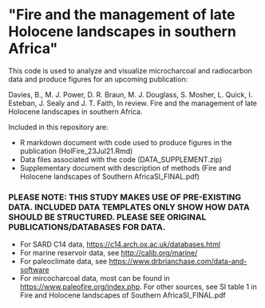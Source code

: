 # "Fire and the management of late Holocene landscapes in southern Africa"
This code is used to analyze and visualize microcharcoal and radiocarbon data and produce figures for an upcoming publication: 

Davies, B., M. J. Power, D. R. Braun, M. J. Douglass, S. Mosher, L. Quick, I. Esteban, J. Sealy and J. T. Faith, In review. Fire and the management of late Holocene landscapes in southern Africa. 

Included in this repository are:
* R markdown document with code used to produce figures in the publication (HolFire_23Jul21.Rmd)
* Data files associated with the code (DATA_SUPPLEMENT.zip)
* Supplementary document with description of methods (Fire and Holocene landscapes of Southern AfricaSI_FINAL.pdf)

### PLEASE NOTE: THIS STUDY MAKES USE OF PRE-EXISTING DATA. INCLUDED DATA TEMPLATES ONLY SHOW HOW DATA SHOULD BE STRUCTURED. PLEASE SEE ORIGINAL PUBLICATIONS/DATABASES FOR DATA.
* For SARD C14 data, https://c14.arch.ox.ac.uk/databases.html
* For marine reservoir data, see http://calib.org/marine/ 
* For paleoclimate data, see https://www.drbrianchase.com/data-and-software
* For mircocharcoal data, most can be found in https://www.paleofire.org/index.php. For other sources, see SI table 1 in Fire and Holocene landscapes of Southern AfricaSI_FINAL.pdf
